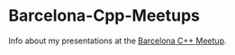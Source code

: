 # Barcelona-Cpp-Meetups

Info about my presentations at the [Barcelona C++ Meetup](https://www.meetup.com/es-ES/C-Programmer-Meetup/).
